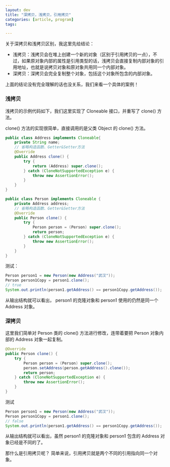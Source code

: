 ```yaml
---
layout: dev
title: "深拷贝，浅拷贝，引用拷贝"
categories: [article, program]
tags: 

---
```


关于深拷贝和浅拷贝区别，我这里先给结论：

 - 浅拷贝：浅拷贝会在堆上创建一个新的对象（区别于引用拷贝的一点），不过，如果原对象内部的属性是引用类型的话，浅拷贝会直接复制内部对象的引用地址，也就是说拷贝对象和原对象共用同一个内部对象。 
 - 深拷贝：深拷贝会完全复制整个对象，包括这个对象所包含的内部对象。

上面的结论没有完全理解的话也没关系，我们来看一个具体的案例！

### 浅拷贝

浅拷贝的示例代码如下，我们这里实现了 Cloneable 接口，并重写了 clone() 方法。

clone() 方法的实现很简单，直接调用的是父类 Object 的 clone() 方法。

``` java
public class Address implements Cloneable{
    private String name;
    // 省略构造函数、Getter&Setter方法
    @Override
    public Address clone() {
        try {
            return (Address) super.clone();
        } catch (CloneNotSupportedException e) {
            throw new AssertionError();
        }
    }
}

public class Person implements Cloneable {
    private Address address;
    // 省略构造函数、Getter&Setter方法
    @Override
    public Person clone() {
        try {
            Person person = (Person) super.clone();
            return person;
        } catch (CloneNotSupportedException e) {
            throw new AssertionError();
        }
    }
}
```

测试：

``` java
Person person1 = new Person(new Address("武汉"));
Person person1Copy = person1.clone();
// true
System.out.println(person1.getAddress() == person1Copy.getAddress());
```

从输出结构就可以看出， person1 的克隆对象和 person1 使用的仍然是同一个 Address 对象。

### 深拷贝

这里我们简单对 Person 类的 clone() 方法进行修改，连带着要把 Person 对象内部的 Address 对象一起复制。

``` java
@Override
public Person clone() {
    try {
        Person person = (Person) super.clone();
        person.setAddress(person.getAddress().clone());
        return person;
    } catch (CloneNotSupportedException e) {
        throw new AssertionError();
    }
}
```

测试

``` java
Person person1 = new Person(new Address("武汉"));
Person person1Copy = person1.clone();
// false
System.out.println(person1.getAddress() == person1Copy.getAddress());
```

从输出结构就可以看出，虽然 person1 的克隆对象和 person1 包含的 Address 对象已经是不同的了。

那什么是引用拷贝呢？ 简单来说，引用拷贝就是两个不同的引用指向同一个对象。

